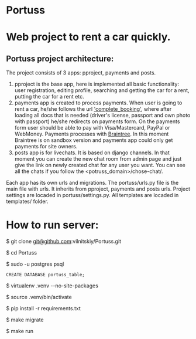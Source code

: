 # Portuss

# Web project to rent a car quickly.
## Portuss project architecture:
The project consists of 3 apps: pproject, payments and posts.
1. pproject is the base app, here is implemented all basic functionality: user registration, editing profile, searching and getting the car for a rent, putting the car for a rent etc.
2. payments app is created to process payments. When user is going to rent a car, he/she follows the url ['complete_booking'](https://github.com/vilnitskiy/Portuss/blob/payments_app/pproject/urls.py#L33-L36), where after loading all docs that is needed (driver's license, passport and own photo with passport) he/she redirects on payments form. On the payments form user should be able to pay with Visa/Mastercard, PayPal or WebMoney. Payments processes with [Braintree](https://www.braintreepayments.com/). In this moment Braintree is on sandbox version and payments app could only get payments for site owners.
3. posts app is for livechats. It is based on django channels. In that moment you can create the new chat room from admin page and just give the link on newly created chat for any user you want. You can see all the chats if you follow the <potruss_domain>/chose-chat/.

Each app has its own urls and migrations. The portuss/urls.py file is the main file with urls. It inherits from pproject, payments and posts urls. Project settings are locaded in portuss/settings.py. All templates are locaded in templates/ folder.

# How to run server:
$ git clone git@github.com:vilnitskiy/Portuss.git

$ cd Portuss

$ sudo -u postgres psql

	CREATE DATABASE portuss_table;

$ virtualenv .venv --no-site-packages

$ source .venv/bin/activate

$ pip install -r requirements.txt

$ make migrate

$ make run
